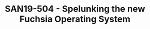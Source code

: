 ---
categories:
- san19
description: Join us for a session long tour of Fuchsia a new open source operating
  system that features Zircon a microkernel derived from Little Kernel. It purports
  to scale from embedded RTOS to mobile desktop. But does it really? During the session
  well explore whats there, take a few peaks of source code (its public), glean some
  wisdom of the design (fuchsia.dev) and by the end leave you with an appreciation
  of the possibilities represented by the project. <br /> <br /> Note Google is not
  in any way associated with this presentation. Materials are derived from publicly
  available information.
image:
  featured: 'true'
  path: /assets/images/featured-images/san19/SAN19-504.png
session_attendee_num: '10'
session_id: SAN19-504
session_room: Pacific Room (Keynote)
session_slot:
  end_time: '2019-09-27 08:55:00'
  start_time: '2019-09-27 08:30:00'
session_speakers:
- speaker_bio: ''
  speaker_company: ''
  speaker_image: /assets/images/speakers/placeholder.jpg
  speaker_location: ''
  speaker_name: Tom Gall
  speaker_position: ''
  speaker_username: tom_gall.1zvaflf5
session_track: Other
tag: session
tags:
- Android
- ' Boot Architecture'
title: SAN19-504 - Spelunking the new Fuchsia Operating System
---